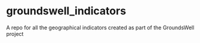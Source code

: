 # groundswell_indicators
A repo for all the geographical indicators created as part of the GroundsWell project
